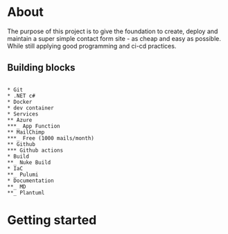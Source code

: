 
# About

The purpose of this project is to give the foundation to create, deploy and maintain a super simple contact form site - as cheap and easy as possible. While still applying good programming and ci-cd practices.

## Building blocks

``` plantuml

* Git
* .NET c#
* Docker
* dev container
* Services
** Azure
***_ App Function
** MailChimp
***_ Free (1000 mails/month)
** Github
*** Github actions
* Build
**_ Nuke Build
* IaC
**_ Pulumi
* Documentation
**_ MD
**_ Plantuml

```

# Getting started
